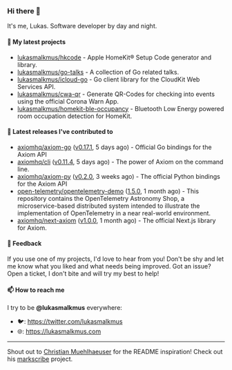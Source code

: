 ### Hi there 👋

It's me, Lukas. Software developer by day and night.

#### 🌱 My latest projects

- [lukasmalkmus/hkcode](https://github.com/lukasmalkmus/hkcode) - Apple HomeKit® Setup Code generator and library.
- [lukasmalkmus/go-talks](https://github.com/lukasmalkmus/go-talks) - A collection of Go related talks.
- [lukasmalkmus/icloud-go](https://github.com/lukasmalkmus/icloud-go) - Go client library for the CloudKit Web Services API.
- [lukasmalkmus/cwa-qr](https://github.com/lukasmalkmus/cwa-qr) - Generate QR-Codes for checking into events using the official Corona Warn App.
- [lukasmalkmus/homekit-ble-occupancy](https://github.com/lukasmalkmus/homekit-ble-occupancy) - Bluetooth Low Energy powered room occupation detection for HomeKit.

#### 🔭 Latest releases I've contributed to

- [axiomhq/axiom-go](https://github.com/axiomhq/axiom-go) ([v0.17.1](https://github.com/axiomhq/axiom-go/releases/tag/v0.17.1), 5 days ago) - Official Go bindings for the Axiom API
- [axiomhq/cli](https://github.com/axiomhq/cli) ([v0.11.4](https://github.com/axiomhq/cli/releases/tag/v0.11.4), 5 days ago) - The power of Axiom on the command line.
- [axiomhq/axiom-py](https://github.com/axiomhq/axiom-py) ([v0.2.0](https://github.com/axiomhq/axiom-py/releases/tag/v0.2.0), 3 weeks ago) - The official Python bindings for the Axiom API
- [open-telemetry/opentelemetry-demo](https://github.com/open-telemetry/opentelemetry-demo) ([1.5.0](https://github.com/open-telemetry/opentelemetry-demo/releases/tag/1.5.0), 1 month ago) - This repository contains the OpenTelemetry Astronomy Shop, a microservice-based distributed system intended to illustrate the implementation of OpenTelemetry in a near real-world environment.
- [axiomhq/next-axiom](https://github.com/axiomhq/next-axiom) ([v1.0.0](https://github.com/axiomhq/next-axiom/releases/tag/v1.0.0), 1 month ago) - The official Next.js library for Axiom.

#### 💬 Feedback

If you use one of my projects, I'd love to hear from you! Don't be shy and let
me know what you liked and what needs being improved. Got an issue? Open a
ticket, I don't bite and will try my best to help!

#### 📫 How to reach me

I try to be **@lukasmalkmus** everywhere:

- 🐦: https://twitter.com/lukasmalkmus
- 🌐: https://lukasmalkmus.com

---

Shout out to [Christian Muehlhaeuser](https://github.com/muesli) for the README
inspiration! Check out his [markscribe](https://github.com/muesli/markscribe)
project.
